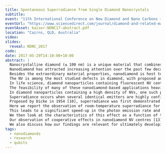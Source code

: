 ```yaml
---
title: Spontaneous Superradiance from Single Diamond Nanocrystals
subtitle:
event: "11th International Conference on New Diamond and Nano Carbons – NDNC 2017"
eventUrl: "https://www.sciencedirect.com/journal/diamond-and-related-materials/special-issue/10RX8NC3SNS"
eventAsset: kaiser-NDNC17-abstract.pdf
location: "Cairns, QLD, Australia"
video: 
slides:
  reveal: NDNC_2017
code:
date: 2017-05-29T14:10:00+10:00
abstract: |
  Nanocrystalline diamond (≤ 100 nm) is a unique material that combines the extreme physical and optical properties of diamond with the high surface area and chemical reactivity of nanomaterials. 
  Nanodiamond has attracted increasing attention over the past few decades due to its striking potential for applications in nanotechnology. 
  Besides the extraordinary material properties, nanodiamond is host to a large variety of fluorescent color centres [1], including the nitrogen-vacancy (NV) centre. 
  The NV is among the most studied defects in diamond, with proposed and realized applications in quantum optics [2], quantum information [3, 4, 5] and ultra-high resolution sensing [6, 7]. 
  In life science, diamond nanoparticles containing fluorescent NV centres are also used as non-toxic bio-labels for biomedical imaging and drug-delivery [8, 9]. 
  The feasibility of many of these nanodiamond-based applications heavily relies on the spin and optical properties of the centre. 
  In diamond nanoparticles containing a high density of NVs, one such property is called superradiance. 
  Superradiance occurs when several identical emitters are highly confined in space ($~V<<λ^3~$) and become coherent with each other. 
  Proposed by Dicke in 1954 [10], superradiance was first demonstrated in a limited sense in hydrogen fluoride gas [11] and later in quantum dots [12]. 
  Here we report the observation of room-temperature superradiance for single nanodiamonds containing ∼ 103 NV centres in a single crystal. 
  This leads to a significant speed-up in the photon emission rate and to non-trivial correlations between the emitted photons, which we observe experimentally in our nanodiamond-NV centres. 
  We then look at the characteristics of this effect as a function of the sample temperature. 
  Our observation of cooperative effects in nanodiamond NV centres [13] is the first for a solid-state, room-temperature system meeting the conditions (like physical volume) that were proposed by Dicke. 
  We also discuss how our findings are relevant for ultimately developing diamond-based quantum engineered superradiant systems at room temperature, which could improve efficient photon detection, energy harvesting and quantum metrology.
tags:
  - nanodiamonds
  - research
  - qubits
---
```


